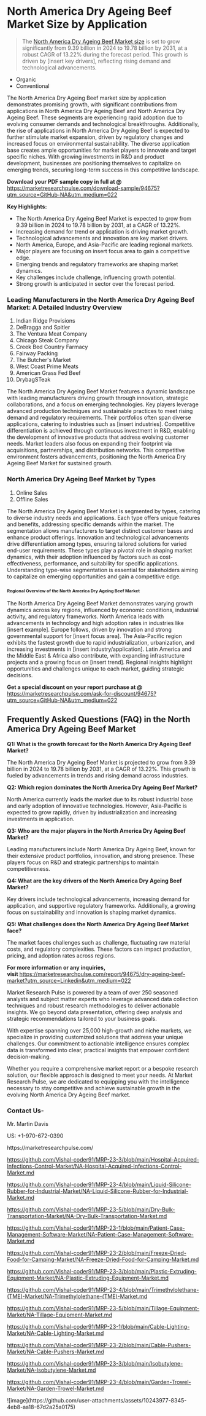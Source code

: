 <h1>North America Dry Ageing Beef Market&nbsp;Size by Application</h1><blockquote><p>The <a href="https://marketresearchpulse.com/download-sample/94675?utm_source=GitHub-NA&amp;utm_medium=022">North America Dry Ageing Beef Market size</a> is set to grow significantly from 9.39 billion in 2024 to 19.78 billion by 2031, at a robust CAGR of 13.22% during the forecast period. This growth is driven by [insert key drivers], reflecting rising demand and technological advancements.</p></blockquote><ul><li>Organic<li> Conventional</li></ul><p>The North America Dry Ageing Beef market size by application demonstrates promising growth, with significant contributions from applications in North America Dry Ageing Beef and North America Dry Ageing Beef. These segments are experiencing rapid adoption due to evolving consumer demands and technological breakthroughs. Additionally, the rise of applications in North America Dry Ageing Beef is expected to further stimulate market expansion, driven by regulatory changes and increased focus on environmental sustainability. The diverse application base creates ample opportunities for market players to innovate and target specific niches. With growing investments in R&D and product development, businesses are positioning themselves to capitalize on emerging trends, securing long-term success in this competitive landscape.</p><p><strong>Download your PDF sample copy in full at @ </strong><a href="https://marketresearchpulse.com/download-sample/94675?utm_source=GitHub-NA&amp;utm_medium=022">https://marketresearchpulse.com/download-sample/94675?utm_source=GitHub-NA&amp;utm_medium=022</a></p><p><strong>Key Highlights: </strong></p><ul><li>The North America Dry Ageing Beef Market is expected to grow from 9.39 billion in 2024 to 19.78 billion by 2031, at a CAGR of 13.22%.</li><li>Increasing demand for trend or application is driving market growth.</li><li>Technological advancements and innovation are key market drivers.</li><li>North America, Europe, and Asia-Pacific are leading regional markets.</li><li>Major players are focusing on insert focus area to gain a competitive edge.</li><li>Emerging trends and regulatory frameworks are shaping market dynamics.</li><li>Key challenges include challenge, influencing growth potential.</li><li>Strong growth is anticipated in sector over the forecast period.</li></ul><h3>Leading Manufacturers in the North America Dry Ageing Beef Market: A Detailed Industry Overview</h3><ol><li>Indian Ridge Provisions</li><li>DeBragga and Spitler</li><li>The Ventura Meat Company</li><li>Chicago Steak Company</li><li>Creek Bed Country Farmacy</li><li>Fairway Packing</li><li>The Butcher's Market</li><li>West Coast Prime Meats</li><li>American Grass Fed Beef</li><li>DrybagSTeak</li></ol><div class="flex max-w-full flex-col flex-grow"><div class="min-h-8 text-message flex w-full flex-col items-end gap-2 whitespace-normal break-words [.text-message+&amp;]:mt-5" dir="auto" data-message-author-role="assistant" data-message-id="fd8432e4-4910-450d-b182-61b7bfb0a01f" data-message-model-slug="gpt-4o"><div class="flex w-full flex-col gap-1 empty:hidden first:pt-[3px]"><div class="markdown prose w-full break-words dark:prose-invert light"><p>The North America Dry Ageing Beef Market features a dynamic landscape with leading manufacturers driving growth through innovation, strategic collaborations, and a focus on emerging technologies. Key players leverage advanced production techniques and sustainable practices to meet rising demand and regulatory requirements. Their portfolios often span diverse applications, catering to industries such as [insert industries]. Competitive differentiation is achieved through continuous investment in R&amp;D, enabling the development of innovative products that address evolving customer needs. Market leaders also focus on expanding their footprint via acquisitions, partnerships, and distribution networks. This competitive environment fosters advancements, positioning the North America Dry Ageing Beef Market for sustained growth.</p></div></div></div></div><h3>North America Dry Ageing Beef Market by Types</h3><ol><li>Online Sales<li> Offline Sales</li></ol><div class="flex max-w-full flex-col flex-grow"><div class="min-h-8 text-message flex w-full flex-col items-end gap-2 whitespace-normal break-words [.text-message+&amp;]:mt-5" dir="auto" data-message-author-role="assistant" data-message-id="084470be-0bb7-4664-bddf-5156b4f41249" data-message-model-slug="gpt-4o-mini"><div class="flex w-full flex-col gap-1 empty:hidden first:pt-[3px]"><div class="markdown prose w-full break-words dark:prose-invert light"><p>The North America Dry Ageing Beef Market is segmented by types, catering to diverse industry needs and applications. Each type offers unique features and benefits, addressing specific demands within the market. The segmentation allows manufacturers to target distinct customer bases and enhance product offerings. Innovation and technological advancements drive differentiation among types, ensuring tailored solutions for varied end-user requirements. These types play a pivotal role in shaping market dynamics, with their adoption influenced by factors such as cost-effectiveness, performance, and suitability for specific applications. Understanding type-wise segmentation is essential for stakeholders aiming to capitalize on emerging opportunities and gain a competitive edge.</p></div></div></div></div><h3><span style="font-size: 11px;">Regional Overview of the North America Dry Ageing Beef Market</span></h3><div class="flex max-w-full flex-col flex-grow"><div class="min-h-8 text-message flex w-full flex-col items-end gap-2 whitespace-normal break-words [.text-message+&amp;]:mt-5" dir="auto" data-message-author-role="assistant" data-message-id="e9038762-ce64-4e30-91c9-9bd413514231" data-message-model-slug="gpt-4o-mini"><div class="flex w-full flex-col gap-1 empty:hidden first:pt-[3px]"><div class="markdown prose w-full break-words dark:prose-invert light"><p>The North America Dry Ageing Beef Market demonstrates varying growth dynamics across key regions, influenced by economic conditions, industrial activity, and regulatory frameworks. North America leads with advancements in technology and high adoption rates in industries like [insert example]. Europe follows, driven by innovation and strong governmental support for [insert focus area]. The Asia-Pacific region exhibits the fastest growth due to rapid industrialization, urbanization, and increasing investments in [insert industry/application]. Latin America and the Middle East &amp; Africa also contribute, with expanding infrastructure projects and a growing focus on [insert trend]. Regional insights highlight opportunities and challenges unique to each market, guiding strategic decisions.</p></div></div></div></div><p><strong>Get a special discount on your report purchase at @ </strong><a href="https://marketresearchpulse.com/ask-for-discount/94675?utm_source=GitHub-NA&amp;utm_medium=022">https://marketresearchpulse.com/ask-for-discount/94675?utm_source=GitHub-NA&amp;utm_medium=022</a></p><h2>Frequently Asked Questions (FAQ) in the North America Dry Ageing Beef Market</h2><p><strong>Q1: What is the growth forecast for the North America Dry Ageing Beef Market?</strong></p><p>The North America Dry Ageing Beef Market is projected to grow from 9.39 billion in 2024 to 19.78 billion by 2031, at a CAGR of 13.22%. This growth is fueled by advancements in trends and rising demand across industries.</p><p><strong>Q2: Which region dominates the North America Dry Ageing Beef Market?</strong></p><p>North America currently leads the market due to its robust industrial base and early adoption of innovative technologies. However, Asia-Pacific is expected to grow rapidly, driven by industrialization and increasing investments in application.</p><p><strong>Q3: Who are the major players in the North America Dry Ageing Beef Market?</strong></p><p>Leading manufacturers include North America Dry Ageing Beef, known for their extensive product portfolios, innovation, and strong presence. These players focus on R&amp;D and strategic partnerships to maintain competitiveness.</p><p><strong>Q4: What are the key drivers of the North America Dry Ageing Beef Market?</strong></p><p>Key drivers include technological advancements, increasing demand for application, and supportive regulatory frameworks. Additionally, a growing focus on sustainability and innovation is shaping market dynamics.</p><p><strong>Q5: What challenges does the North America Dry Ageing Beef Market face?</strong></p><p>The market faces challenges such as challenge, fluctuating raw material costs, and regulatory complexities. These factors can impact production, pricing, and adoption rates across regions.</p><p><strong>For more information or any inquiries, visit&nbsp;</strong><a href="https://marketresearchpulse.com/report/94675/dry-ageing-beef-market?utm_source=Linkedin&utm_medium=022">https://marketresearchpulse.com/report/94675/dry-ageing-beef-market?utm_source=Linkedin&utm_medium=022</a></p><p>Market Research Pulse is powered by a team of over 250 seasoned analysts and subject matter experts who leverage advanced data collection techniques and robust research methodologies to deliver actionable insights. We go beyond data presentation, offering deep analysis and strategic recommendations tailored to your business goals.</p><p>With expertise spanning over 25,000 high-growth and niche markets, we specialize in providing customized solutions that address your unique challenges. Our commitment to actionable intelligence ensures complex data is transformed into clear, practical insights that empower confident decision-making.</p><p>Whether you require a comprehensive market report or a bespoke research solution, our flexible approach is designed to meet your needs. At Market Research Pulse, we are dedicated to equipping you with the intelligence necessary to stay competitive and achieve sustainable growth in the evolving North America Dry Ageing Beef market.</p><h3><strong>Contact Us-</strong></h3><p>Mr. Martin Davis</p><p>US: +1-970-672-0390</p><p>https://marketresearchpulse.com/</p><p><a href="https://github.com/Vishal-coder91/MRP-23-3/blob/main/Hospital-Acquired-Infections-Control-Market/NA-Hospital-Acquired-Infections-Control-Market.md">https://github.com/Vishal-coder91/MRP-23-3/blob/main/Hospital-Acquired-Infections-Control-Market/NA-Hospital-Acquired-Infections-Control-Market.md</a></p><p><a href="https://github.com/Vishal-coder91/MRP-23-4/blob/main/Liquid-Silicone-Rubber-for-Industrial-Market/NA-Liquid-Silicone-Rubber-for-Industrial-Market.md">https://github.com/Vishal-coder91/MRP-23-4/blob/main/Liquid-Silicone-Rubber-for-Industrial-Market/NA-Liquid-Silicone-Rubber-for-Industrial-Market.md</a></p><p><a href="https://github.com/Vishal-coder91/MRP-23-5/blob/main/Dry-Bulk-Transportation-Market/NA-Dry-Bulk-Transportation-Market.md">https://github.com/Vishal-coder91/MRP-23-5/blob/main/Dry-Bulk-Transportation-Market/NA-Dry-Bulk-Transportation-Market.md</a></p><p><a href="https://github.com/Vishal-coder91/MRP-23-1/blob/main/Patient-Case-Management-Software-Market/NA-Patient-Case-Management-Software-Market.md">https://github.com/Vishal-coder91/MRP-23-1/blob/main/Patient-Case-Management-Software-Market/NA-Patient-Case-Management-Software-Market.md</a></p><p><a href="https://github.com/Vishal-coder91/MRP-23-2/blob/main/Freeze-Dried-Food-for-Camping-Market/NA-Freeze-Dried-Food-for-Camping-Market.md">https://github.com/Vishal-coder91/MRP-23-2/blob/main/Freeze-Dried-Food-for-Camping-Market/NA-Freeze-Dried-Food-for-Camping-Market.md</a></p><p><a href="https://github.com/Vishal-coder91/MRP-23-3/blob/main/Plastic-Extruding-Equipment-Market/NA-Plastic-Extruding-Equipment-Market.md">https://github.com/Vishal-coder91/MRP-23-3/blob/main/Plastic-Extruding-Equipment-Market/NA-Plastic-Extruding-Equipment-Market.md</a></p><p><a href="https://github.com/Vishal-coder91/MRP-23-4/blob/main/Trimethylolethane-(TME)-Market/NA-Trimethylolethane-(TME)-Market.md">https://github.com/Vishal-coder91/MRP-23-4/blob/main/Trimethylolethane-(TME)-Market/NA-Trimethylolethane-(TME)-Market.md</a></p><p><a href="https://github.com/Vishal-coder91/MRP-23-5/blob/main/Tillage-Equipment-Market/NA-Tillage-Equipment-Market.md">https://github.com/Vishal-coder91/MRP-23-5/blob/main/Tillage-Equipment-Market/NA-Tillage-Equipment-Market.md</a></p><p><a href="https://github.com/Vishal-coder91/MRP-23-1/blob/main/Cable-Lighting-Market/NA-Cable-Lighting-Market.md">https://github.com/Vishal-coder91/MRP-23-1/blob/main/Cable-Lighting-Market/NA-Cable-Lighting-Market.md</a></p><p><a href="https://github.com/Vishal-coder91/MRP-23-2/blob/main/Cable-Pushers-Market/NA-Cable-Pushers-Market.md">https://github.com/Vishal-coder91/MRP-23-2/blob/main/Cable-Pushers-Market/NA-Cable-Pushers-Market.md</a></p><p><a href="https://github.com/Vishal-coder91/MRP-23-3/blob/main/Isobutylene-Market/NA-Isobutylene-Market.md">https://github.com/Vishal-coder91/MRP-23-3/blob/main/Isobutylene-Market/NA-Isobutylene-Market.md</a></p><p><a href="https://github.com/Vishal-coder91/MRP-23-4/blob/main/Garden-Trowel-Market/NA-Garden-Trowel-Market.md">https://github.com/Vishal-coder91/MRP-23-4/blob/main/Garden-Trowel-Market/NA-Garden-Trowel-Market.md</a></p>
![image](https://github.com/user-attachments/assets/10243977-8345-4eb8-aa18-67d2a25a0175)
